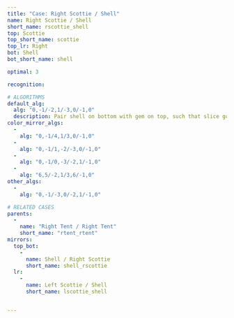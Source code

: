 ```yaml
---
title: "Case: Right Scottie / Shell"
name: Right Scottie / Shell
short_name: rscottie_shell
top: Scottie
top_short_name: scottie
top_lr: Right
bot: Shell
bot_short_name: shell

optimal: 3

recognition:

# ALGORITHMS
default_alg:
  alg: "0,-1/-2,1/-3,0/-1,0"
  description: Pair shell on bottom with gem on top, such that slice goes between gem and neighboring isolated corner, to get good tents.
color_mirror_algs:
  -
    alg: "0,-1/4,1/3,0/-1,0"
  -
    alg: "0,-1/1,-2/-3,0/-1,0"
  -
    alg: "0,-1/0,-3/-2,1/-1,0"
  -
    alg: "6,5/-2,1/3,6/-1,0"
other_algs:
  -
    alg: "0,-1/-3,0/-2,1/-1,0"

# RELATED CASES
parents:
  -
    name: "Right Tent / Right Tent"
    short_name: "rtent_rtent"
mirrors:
  top_bot:
    -
      name: Shell / Right Scottie
      short_name: shell_rscottie
  lr:
    -
      name: Left Scottie / Shell
      short_name: lscottie_shell


---
```


